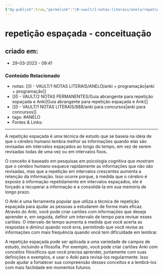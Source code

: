 ```yaml
---
{"dg-publish":true,"permalink":"/0-vault/1-notas-literais/anelo/repeticao-espacada-conceituacao/","tags":["ANELO"],"dgHomeLink":true,"dgShowLocalGraph":true,"dgShowFileTree":true,"dgEnableSearch":true,"noteIcon":""}
---
```


# repetição espaçada - conceituação

## criado em: 
-  29-03-2023 - 09:41

### Conteúdo Relacionado
- notas: [[0 - VAULT/1 NOTAS LITERAIS/ANELO/anki + programação\|anki + programação]]
- [[0 - VAULT/2 NOTAS PERMANENTES/Guia abrangente para repetição espaçada e Anki\|Guia abrangente para repetição espaçada e Anki]]
- [[0 - VAULT/1 NOTAS LITERAIS/888/anki para concursos\|anki para concursos]]
- tags: #ANELO 
- Fontes & Links: 

---

A repetição espaçada é uma técnica de estudo que se baseia na ideia de que o cérebro humano lembra melhor as informações quando elas são revisadas em intervalos espaçados ao longo do tempo, em vez de serem revisadas todas de uma vez ou em intervalos fixos.

O conceito é baseado em pesquisas em psicologia cognitiva que mostram que o cérebro humano esquece rapidamente as informações que não são revisadas, mas que a repetição em intervalos crescentes aumenta a retenção da informação. Isso ocorre porque, à medida que o cérebro é exposto à informação repetidamente em intervalos espaçados, ele é forçado a recuperar a informação e a consolidá-la em sua memória de longo prazo.

O Anki é uma ferramenta popular que utiliza a técnica de repetição espaçada para ajudar as pessoas a estudarem de forma mais eficaz. Através do Anki, você pode criar cartões com informações que deseja aprender e, em seguida, definir um intervalo de tempo para revisar esses cartões. O intervalo de tempo aumenta à medida que você acerta as respostas e diminui quando você erra, permitindo que você revise as informações com mais frequência quando você tem dificuldade em lembrar.

A repetição espaçada pode ser aplicada a uma variedade de campos de estudo, incluindo a filosofia. Por exemplo, você pode criar cartões Anki com conceitos filosóficos que você precisa aprender, juntamente com suas definições e exemplos, e usar o Anki para revisá-los regularmente. Isso pode ajudar a fortalecer sua compreensão desses conceitos e a lembrá-los com mais facilidade em momentos futuros.

